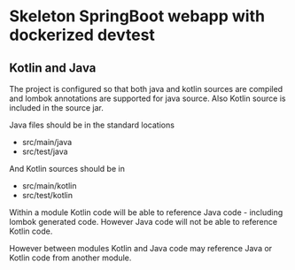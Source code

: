 Skeleton SpringBoot webapp with dockerized devtest
========================================================


## Kotlin and Java

The project is configured so that both java and kotlin sources are compiled and lombok annotations are supported for java source. Also Kotlin source is included in the source jar.

Java files should be in the standard locations

* src/main/java
* src/test/java

And Kotlin sources should be in

* src/main/kotlin
* src/test/kotlin

Within a module Kotlin code will be able to reference Java code - including lombok generated code. However Java code will not be able to reference Kotlin code.

However between modules Kotlin and Java code may reference Java or Kotlin code from another module.

